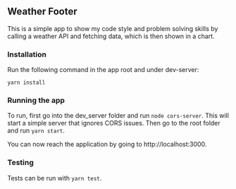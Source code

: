 ## Weather Footer

This is a simple app to show my code style and problem solving skills
by calling a weather API and fetching data, which is then shown in a
chart.

### Installation

Run the following command in the app root and under dev-server:

`yarn install`

### Running the app

To run, first go into the dev_server folder and run `node cors-server`. 
This will start a simple server that ignores CORS issues.
Then go to the root folder and run `yarn start`.

You can now reach the application by going to http://localhost:3000.

### Testing

Tests can be run with `yarn test`.
